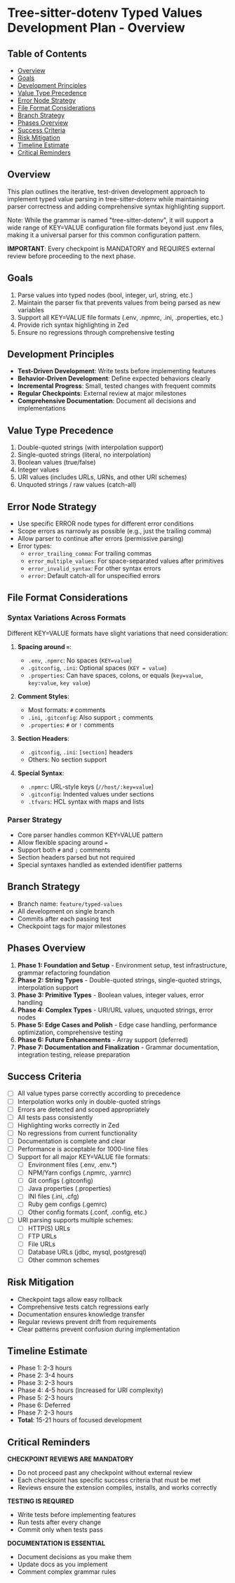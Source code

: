 # Tree-sitter-dotenv Typed Values Development Plan - Overview

## Table of Contents
- [Overview](#overview)
- [Goals](#goals)
- [Development Principles](#development-principles)
- [Value Type Precedence](#value-type-precedence)
- [Error Node Strategy](#error-node-strategy)
- [File Format Considerations](#file-format-considerations)
- [Branch Strategy](#branch-strategy)
- [Phases Overview](#phases-overview)
- [Success Criteria](#success-criteria)
- [Risk Mitigation](#risk-mitigation)
- [Timeline Estimate](#timeline-estimate)
- [Critical Reminders](#critical-reminders)

## Overview
This plan outlines the iterative, test-driven development approach to implement typed value parsing in tree-sitter-dotenv while maintaining parser correctness and adding comprehensive syntax highlighting support.

Note: While the grammar is named "tree-sitter-dotenv", it will support a wide range of KEY=VALUE configuration file formats beyond just .env files, making it a universal parser for this common configuration pattern.

**IMPORTANT**: Every checkpoint is MANDATORY and REQUIRES external review before proceeding to the next phase.

## Goals
1. Parse values into typed nodes (bool, integer, url, string, etc.)
2. Maintain the parser fix that prevents values from being parsed as new variables
3. Support all KEY=VALUE file formats (.env, .npmrc, .ini, .properties, etc.)
4. Provide rich syntax highlighting in Zed
5. Ensure no regressions through comprehensive testing

## Development Principles
- **Test-Driven Development**: Write tests before implementing features
- **Behavior-Driven Development**: Define expected behaviors clearly
- **Incremental Progress**: Small, tested changes with frequent commits
- **Regular Checkpoints**: External review at major milestones
- **Comprehensive Documentation**: Document all decisions and implementations

## Value Type Precedence
1. Double-quoted strings (with interpolation support)
2. Single-quoted strings (literal, no interpolation)
3. Boolean values (true/false)
4. Integer values
5. URI values (includes URLs, URNs, and other URI schemes)
6. Unquoted strings / raw values (catch-all)

## Error Node Strategy
- Use specific ERROR node types for different error conditions
- Scope errors as narrowly as possible (e.g., just the trailing comma)
- Allow parser to continue after errors (permissive parsing)
- Error types:
  - `error_trailing_comma`: For trailing commas
  - `error_multiple_values`: For space-separated values after primitives
  - `error_invalid_syntax`: For other syntax errors
  - `error`: Default catch-all for unspecified errors

## File Format Considerations

### Syntax Variations Across Formats
Different KEY=VALUE formats have slight variations that need consideration:

1. **Spacing around `=`**:
   - `.env`, `.npmrc`: No spaces (`KEY=value`)
   - `.gitconfig`, `.ini`: Optional spaces (`KEY = value`)
   - `.properties`: Can have spaces, colons, or equals (`key=value`, `key:value`, `key value`)

2. **Comment Styles**:
   - Most formats: `#` comments
   - `.ini`, `.gitconfig`: Also support `;` comments
   - `.properties`: `#` or `!` comments

3. **Section Headers**:
   - `.gitconfig`, `.ini`: `[section]` headers
   - Others: No section support

4. **Special Syntax**:
   - `.npmrc`: URL-style keys (`//host/:key=value`)
   - `.gitconfig`: Indented values under sections
   - `.tfvars`: HCL syntax with maps and lists

### Parser Strategy
- Core parser handles common KEY=VALUE pattern
- Allow flexible spacing around `=`
- Support both `#` and `;` comments
- Section headers parsed but not required
- Special syntaxes handled as extended identifier patterns

## Branch Strategy
- Branch name: `feature/typed-values`
- All development on single branch
- Commits after each passing test
- Checkpoint tags for major milestones

## Phases Overview

1. **Phase 1: Foundation and Setup** - Environment setup, test infrastructure, grammar refactoring foundation
2. **Phase 2: String Types** - Double-quoted strings, single-quoted strings, interpolation support
3. **Phase 3: Primitive Types** - Boolean values, integer values, error handling
4. **Phase 4: Complex Types** - URI/URL values, unquoted strings, error nodes
5. **Phase 5: Edge Cases and Polish** - Edge case handling, performance optimization, comprehensive testing
6. **Phase 6: Future Enhancements** - Array support (deferred)
7. **Phase 7: Documentation and Finalization** - Grammar documentation, integration testing, release preparation

## Success Criteria
- [ ] All value types parse correctly according to precedence
- [ ] Interpolation works only in double-quoted strings
- [ ] Errors are detected and scoped appropriately
- [ ] All tests pass consistently
- [ ] Highlighting works correctly in Zed
- [ ] No regressions from current functionality
- [ ] Documentation is complete and clear
- [ ] Performance is acceptable for 1000-line files
- [ ] Support for all major KEY=VALUE file formats:
  - [ ] Environment files (.env, .env.*)
  - [ ] NPM/Yarn configs (.npmrc, .yarnrc)
  - [ ] Git configs (.gitconfig)
  - [ ] Java properties (.properties)
  - [ ] INI files (.ini, .cfg)
  - [ ] Ruby gem configs (.gemrc)
  - [ ] Other config formats (.conf, .config, etc.)
- [ ] URI parsing supports multiple schemes:
  - [ ] HTTP(S) URLs
  - [ ] FTP URLs
  - [ ] File URLs
  - [ ] Database URLs (jdbc, mysql, postgresql)
  - [ ] Other common schemes

## Risk Mitigation
- Checkpoint tags allow easy rollback
- Comprehensive tests catch regressions early
- Documentation ensures knowledge transfer
- Regular reviews prevent drift from requirements
- Clear patterns prevent confusion during implementation

## Timeline Estimate
- Phase 1: 2-3 hours
- Phase 2: 3-4 hours
- Phase 3: 2-3 hours
- Phase 4: 4-5 hours (increased for URI complexity)
- Phase 5: 2-3 hours
- Phase 6: Deferred
- Phase 7: 2-3 hours
- **Total**: 15-21 hours of focused development

## Critical Reminders

**CHECKPOINT REVIEWS ARE MANDATORY**
- Do not proceed past any checkpoint without external review
- Each checkpoint has specific success criteria that must be met
- Reviews ensure the extension compiles, installs, and works correctly

**TESTING IS REQUIRED**
- Write tests before implementing features
- Run tests after every change
- Commit only when tests pass

**DOCUMENTATION IS ESSENTIAL**
- Document decisions as you make them
- Update docs as you implement
- Comment complex grammar rules
